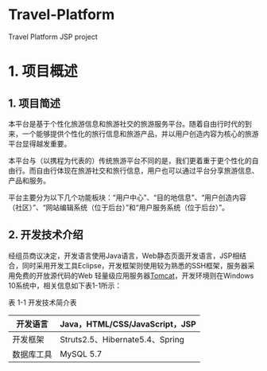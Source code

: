 # Travel-Platform
Travel Platform JSP project
# 1.  项目概述

## 1. 项目简述

本平台是基于个性化旅游信息和旅游社交的旅游服务平台。随着自由行时代的到来，一个能够提供个性化的旅行信息和旅游产品，并以用户创造内容为核心的旅游平台显得越发重要。

本平台与（以携程为代表的）传统旅游平台不同的是，我们更着重于更个性化的自由行。而自由行体现在旅游社交和旅行信息，用户也可以通过平台分享旅游信息、产品和服务。

平台主要分为以下几个功能板块：“用户中心”、“目的地信息”、“用户创造内容（社区）”、“网站编辑系统（位于后台）”和“用户服务系统（位于后台）”。

## 2. 开发技术介绍

经组员商议决定，开发语言使用Java语言，Web静态页面开发语言，JSP相结合，同时采用开发工具Eclipse，开发框架则使用较为熟悉的SSH框架，服务器采用免费的开放源代码的Web
轻量级应用服务器[Tomcat](https://zh.wikipedia.org/zh-cn/Apache_Tomcat)，开发环境则在Windows 10系统中，相关信息如下表1-1所示：

表 1-1 开发技术简介表

| 开发语言   | Java，HTML/CSS/JavaScript，JSP  |
|------------|---------------------------------|
| 开发框架   | Struts2.5、Hibernate5.4、Spring |
| 数据库工具 | MySQL 5.7                    |


